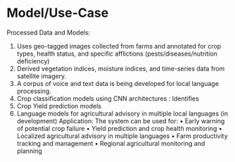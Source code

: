# Model/Use-Case

Processed Data and Models:
 1. Uses geo-tagged images collected from farms and annotated for crop types, health status, and specific afflictions (pests/diseases/nutrition deficiency) 
 2. Derived vegetation indices, moisture indices, and time-series data from satellite imagery.
 3. A corpus of voice and text data is being developed for local language processing.
 4. Crop classification models using CNN architectures : Identifies 
 5. Crop Yield prediction models 
 6. Language models for agricultural advisory in multiple local languages (in development)
 Application:
 The system can be used for:
 • Early warning of potential crop failure
 • Yield prediction and crop health monitoring
 • Localized agricultural advisory in multiple languages
 • Farm productivity tracking and management
 • Regional agricultural monitoring and planning